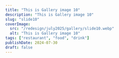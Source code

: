 ```yaml
---
title: "This is Gallery image 10"
description: "This is Gallery image 10"
slug: "slide10"
coverImage:
  src: "/redesign/july2025/gallery/slide10.webp"
  alt: "This is Gallery image 10"
tags: ["restaurant", "food", "drink"]
publishDate: 2024-07-30
draft: false
---
```

